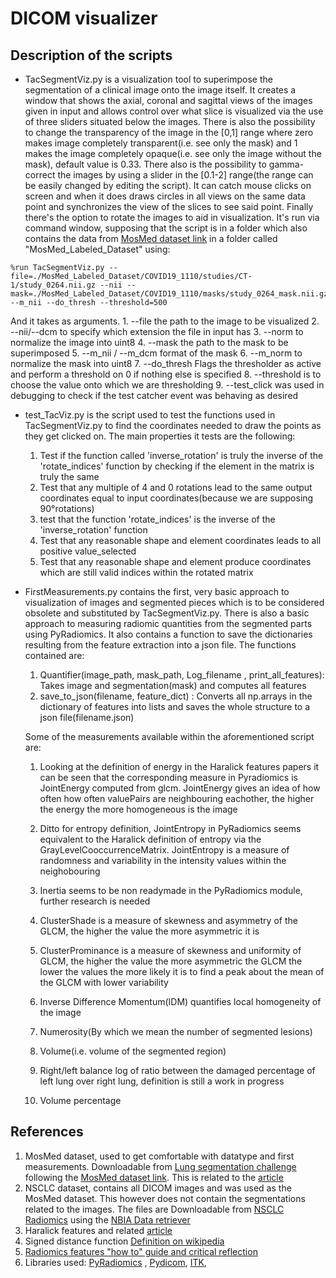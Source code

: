 # DICOM visualizer

## Description of the scripts
  * TacSegmentViz.py is a visualization tool to superimpose the segmentation of a clinical image onto the image itself. It creates a window that shows the axial, coronal and sagittal views of the images given in input and allows control over what slice is visualized via the use of three sliders situated below the images. There is also the possibility to change the transparency of the image in the [0,1] range where zero makes image completely transparent(i.e. see only the mask) and 1 makes the image completely opaque(i.e. see only the image without the mask), default value is 0.33. There also is the possibility to gamma-correct the images by using a slider in the [0.1-2] range(the range can be easily changed by editing the script). It can catch mouse clicks on screen and when it does draws circles in all views on the same data point and synchronizes the view of the slices to see said point. Finally there's the option to rotate the images to aid in visualization. It's run via command window, supposing that the script is in a folder which also contains the data from [MosMed dataset link](https://mosmed.ai/en/datasets/covid19_1110/) in a folder called "MosMed_Labeled_Dataset" using:
  ```
  %run TacSegmentViz.py --file=./MosMed_Labeled_Dataset/COVID19_1110/studies/CT-1/study_0264.nii.gz --nii --mask=./MosMed_Labeled_Dataset/COVID19_1110/masks/study_0264_mask.nii.gz --m_nii --do_thresh --threshold=500
  ```

  And it takes as arguments.
    1. --file the path to the image to be visualized
    2. --nii/--dcm to specify which extension the file in input has
    3. --norm to normalize the image into uint8
    4. --mask the path to the mask to be superimposed
    5. --m_nii / --m_dcm format of the mask
    6. --m_norm to normalize the mask into uint8
    7. --do_thresh Flags the thresholder as active and perform a threshold on 0 if nothing else is specified
    8. --threshold is to choose the value onto which we are thresholding
    9. --test_click was used in debugging to check if the test catcher event was behaving as desired


  * test_TacViz.py is the script used to test the functions used in TacSegmentViz.py to find the coordinates needed to draw the points as they get clicked on. The main properties it tests are the following:
    1. Test if the function called 'inverse_rotation' is truly the inverse of the 'rotate_indices' function by checking if the element in the matrix is truly the same
    2. Test that any multiple of 4 and 0 rotations lead to the same output coordinates equal to input coordinates(because we are supposing 90°rotations)
    3. test that the function 'rotate_indices' is the inverse of the 'inverse_rotation' function
    4. Test that any reasonable shape and element coordinates leads to all positive value_selected
    5. Test that any reasonable shape and element produce coordinates which are still valid indices within the rotated matrix

  * FirstMeasurements.py contains the first, very basic approach to visualization of images and segmented pieces which is to be considered obsolete and substituted by TacSegmentViz.py. There is also a basic approach to measuring radiomic quantities from the segmented parts using PyRadiomics. It also contains a function to save the dictionaries resulting from the feature extraction into a json file. The functions contained are:
    1. Quantifier(image_path, mask_path, Log_filename , print_all_features): Takes image and segmentation(mask) and computes all features
    2. save_to_json(filename, feature_dict) : Converts all np.arrays in the dictionary of features into lists and saves the whole structure to a json file(filename.json)

    Some of the measurements available within the aforementioned script are:

    1. Looking at the definition of energy in the Haralick features papers it can be seen that the corresponding measure in Pyradiomics is JointEnergy computed from glcm. JointEnergy gives an idea of how often how often valuePairs are neighbouring eachother, the higher the energy the more homogeneous is the image
    2. Ditto for entropy definition, JointEntropy in PyRadiomics seems equivalent to the Haralick definition of entropy via the GrayLevelCooccurrenceMatrix. JointEntropy is a measure of randomness and variability in the intensity values within the neighobouring
    3. Inertia seems to be non readymade in the PyRadiomics module, further research is needed

    4. ClusterShade is a measure of skewness and asymmetry of the GLCM, the higher the value the more asymmetric it is
    5. ClusterProminance is a measure of skewness and uniformity of GLCM, the higher the value the more asymmetric the GLCM the lower the values the more likely it is to find a peak about the mean of the GLCM with lower variability
    6. Inverse Difference Momentum(IDM) quantifies local homogeneity of the image
    7. Numerosity(By which we mean the number of segmented lesions)
    8. Volume(i.e. volume of the segmented region)
    9. Right/left balance log of ratio between the damaged percentage of left lung over right lung, definition is still a work in progress
    10. Volume percentage

## References
  1. MosMed dataset, used to get comfortable with datatype and first measurements. Downloadable from [Lung segmentation challenge](https://gitee.com/junma11/COVID-19-CT-Seg-Benchmark#https://wiki.cancerimagingarchive.net/display/DOI/Thoracic+Volume+and+Pleural+Effusion+Segmentations+in+Diseased+Lungs+for+Benchmarking+Chest+CT+Processing+Pipelines#7c5a8c0c0cef44e488b824bd7de60428) following the [MosMed dataset link](https://mosmed.ai/en/datasets/covid19_1110/). This is related to the [article](https://doi.org/10.1101/2020.05.20.20100362)
  2. NSCLC dataset, contains all DICOM images and was used as the MosMed dataset. This however does not contain the segmentations related to the images. The files are Downloadable from [NSCLC Radiomics](https://wiki.cancerimagingarchive.net/display/Public/NSCLC-Radiomics) using the [NBIA Data retriever](https://wiki.cancerimagingarchive.net/display/NBIA/Downloading+TCIA+Images)
  3. Haralick features and related [article](https://journals.plos.org/plosone/article?id=10.1371/journal.pone.0212110)
  4. Signed distance function [Definition on wikipedia](https://en.wikipedia.org/wiki/Signed_distance_function)
  5. [Radiomics features "how to" guide and critical reflection](https://insightsimaging.springeropen.com/articles/10.1186/s13244-020-00887-2)
  6. Libraries used: [PyRadiomics](https://pyradiomics.readthedocs.io/en/latest/index.html) , [Pydicom](https://pydicom.github.io/pydicom/stable/tutorials/installation.html), [ITK](https://itkpythonpackage.readthedocs.io/en/master/Quick_start_guide.html#),
